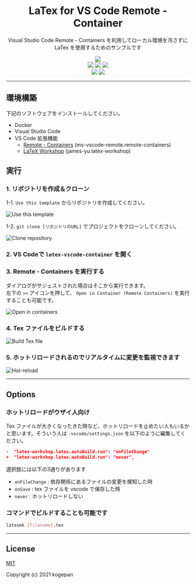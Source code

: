 <h1 align="center">LaTex for VS Code Remote - Container</h1>

<p align="center">Visual Studio Code Remote - Containers を利用してローカル環境を汚さずに LaTex を使用するためのサンプルです</p>

<div align="center">
<img src="https://img.shields.io/github/license/kogepanh/latex-vscode-container" />
<br />
<img src="https://img.shields.io/github/stars/kogepanh/latex-vscode-container" />
<img src="https://img.shields.io/github/issues/kogepanh/latex-vscode-container" />
<img src="https://img.shields.io/github/v/release/kogepanh/latex-vscode-container" />
<br />
<a href="https://hub.docker.com/r/korosuke613/ubuntu-texlive-ja-devcontainer" target="_blank" rel="noopener noreferrer"><img src="https://img.shields.io/docker/image-size/korosuke613/ubuntu-texlive-ja-devcontainer/latest" /></a>
<a href="" target="_blank" rel="noopener noreferrer"><img src="https://img.shields.io/github/repo-size/kogepanh/latex-vscode-container" /></a>
</div>

---

## 環境構築

下記のソフトウェアをインストールしてください。

- Docker
- Visual Studio Code
- VS Code 拡張機能
  - [Remote - Containers](https://marketplace.visualstudio.com/items?itemName=ms-vscode-remote.remote-containers) (ms-vscode-remote.remote-containers)
  - [LaTeX Workshop](https://marketplace.visualstudio.com/items?itemName=James-Yu.latex-workshop) (james-yu.latex-workshop)

## 実行

### 1. リポジトリを作成＆クローン

1-1. `Use this template` からリポジトリを作成してください。

![Use this template](https://user-images.githubusercontent.com/49851726/120323239-46418180-c320-11eb-9e46-a97217f18dc8.png)

1-2. `git clone [リポジトリのURL]` でプロジェクトをクローンしてください。

![Clone repository](https://user-images.githubusercontent.com/49851726/120324086-2d859b80-c321-11eb-9a3b-96d863eadf12.png)

### 2. VS Codeで `latex-vscode-container` を開く

### 3. Remote - Containers を実行する

ダイアログがサジェストされた場合はそこから実行できます。  
左下の `><` アイコンを押して、 `Open in Container (Remote Containers)` を実行することも可能です。

![Open in containers](https://user-images.githubusercontent.com/49851726/120071402-287adf00-c0ca-11eb-93fa-d678df2cfb02.gif)

### 4. Tex ファイルをビルドする

![Build Tex file](https://user-images.githubusercontent.com/49851726/120071423-552ef680-c0ca-11eb-8550-ddc877ee0150.gif)

### 5. ホットリロードされるのでリアルタイムに変更を監視できます

![Hot-reload](https://user-images.githubusercontent.com/49851726/120071435-6415a900-c0ca-11eb-9bf0-71e3df79f35f.gif)

---

## Options

### ホットリロードがウザイ人向け

Tex ファイルが大きくなったきた時など、ホットリロードを止めたい人もいるかと思います。そういう人は `.vscode/settings.json` を以下のように編集してください。

```settings.json
-  "latex-workshop.latex.autoBuild.run": "onFileChange"
+  "latex-workshop.latex.autoBuild.run": "never",
```

選択肢には以下の3通りがあります

- `onFileChange` : 依存関係にあるファイルの変更を検知した時
- `onSave` : tex ファイルを vscode で保存した時
- `never` : ホットリロードしない

### コマンドでビルドすることも可能です

```bash
latexmk [filename].tex
```

---

## License

[MIT](https://opensource.org/licenses/MIT)

Copyright (c) 2021 kogepan
